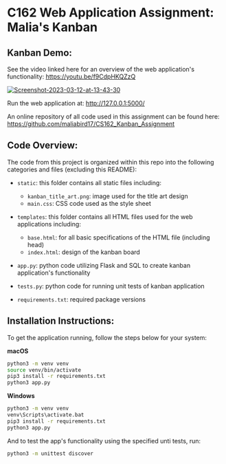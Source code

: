 # C162 Web Application Assignment: Malia's Kanban

## **Kanban Demo:**

See the video linked here for an overview of the web application's functionality: https://youtu.be/f9CdpHKQZzQ 

<a href="https://ibb.co/gDgmKss"><img src="https://i.ibb.co/9qYc5RR/Screenshot-2023-03-12-at-13-43-30.png" alt="Screenshot-2023-03-12-at-13-43-30" border="0"></a>

Run the web application at: http://127.0.0.1:5000/

An online repository of all code used in this assignment can be found here: https://github.com/maliabird17/CS162_Kanban_Assignment 

## **Code Overview:**

The code from this project is organized within this repo into the following categories and files (excluding this README):

- `static`: this folder contains all static files including: 
    - `kanban_title_art.png`: image used for the title art design
    - `main.css`: CSS code used as the style sheet

- `templates`: this folder contains all HTML files used for the web applications including: 
    - `base.html`: for all basic specifications of the HTML file (including head)
    - `index.html`: design of the kanban board

- `app.py`: python code utilizing Flask and SQL to create kanban application's functionality 

- `tests.py`: python code for running unit tests of kanban application

- `requirements.txt`: required package versions 

## **Installation Instructions:**

To get the application running, follow the steps below for your system: 

**macOS**

```bash
python3 -m venv venv
source venv/bin/activate
pip3 install -r requirements.txt
python3 app.py
```

**Windows**

```bash
python3 -m venv venv
venv\Scripts\activate.bat
pip3 install -r requirements.txt
python3 app.py
```

And to test the app's functionality using the specified unti tests, run: 

```bash
python3 -m unittest discover
```